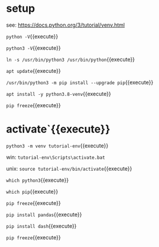 

# setup

see:
https://docs.python.org/3/tutorial/venv.html


`python -V`{{execute}}
   
`python3 -V`{{execute}}

`ln -s /usr/bin/python3 /usr/bin/python`{{execute}}

`apt update`{{execute}}

`/usr/bin/python3 -m pip install --upgrade pip`{{execute}}

`apt install -y python3.8-venv`{{execute}}

`pip freeze`{{execute}}

# activate`{{execute}}

`python3 -m venv tutorial-env`{{execute}}

win:
    `tutorial-env\Scripts\activate.bat`

unix:
    `source tutorial-env/bin/activate`{{execute}}

`which python3`{{execute}}

`which pip`{{execute}}

`pip freeze`{{execute}}

`pip install pandas`{{execute}}

`pip install dash`{{execute}}

`pip freeze`{{execute}}

